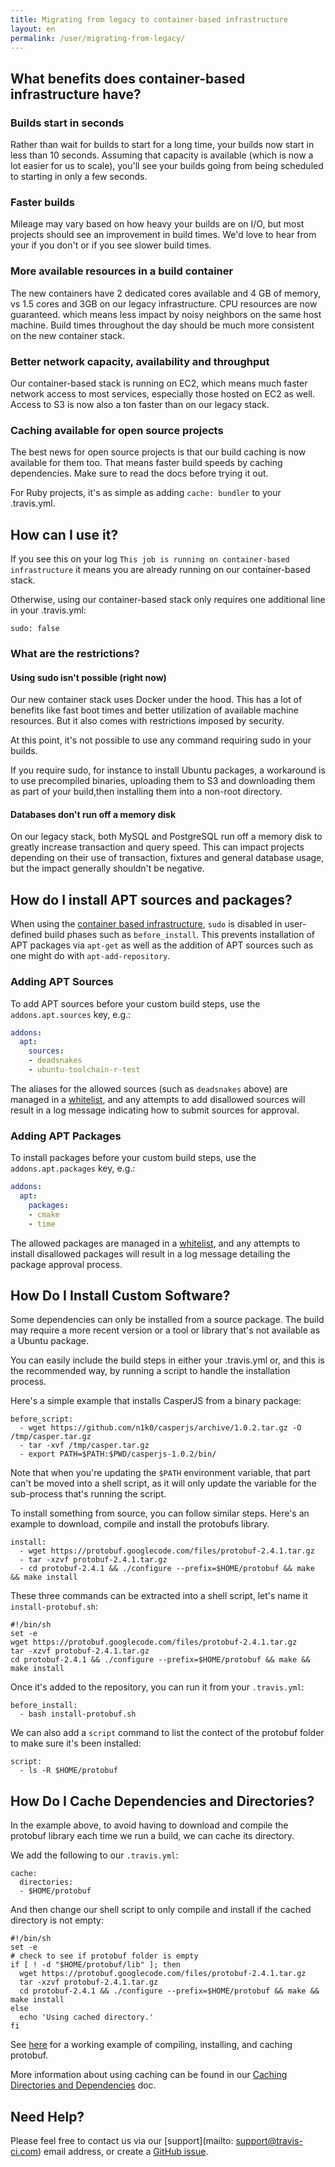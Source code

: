 ```yaml
---
title: Migrating from legacy to container-based infrastructure
layout: en
permalink: /user/migrating-from-legacy/
---
```


<div id="toc">
</div>

## What benefits does container-based infrastructure have?

### Builds start in seconds

Rather than wait for builds to start for a long time, your builds now start in less than 10 seconds. Assuming that capacity is available (which is now a lot easier for us to scale), you'll see your builds going from being scheduled to starting in only a few seconds.

### Faster builds

Mileage may vary based on how heavy your builds are on I/O, but most projects should see an improvement in build times. We'd love to hear from your if you don't or if you see slower build times.

### More available resources in a build container

The new containers have 2 dedicated cores available and 4 GB of memory, vs 1.5 cores and 3GB on our legacy infrastructure. CPU resources are now guaranteed. which means less impact by noisy neighbors on the same host machine. Build times throughout the day should be much more consistent on the new container stack.

### Better network capacity, availability and throughput

Our container-based stack is running on EC2, which means much faster network access to most services, especially those hosted on EC2 as well. Access to S3 is now also a ton faster than on our legacy stack.

### Caching available for open source projects

The best news for open source projects is that our build caching is now available for them too. That means faster build speeds by caching dependencies. Make sure to read the docs before trying it out.

For Ruby projects, it's as simple as adding `cache: bundler` to your .travis.yml.

## How can I use it?

If you see this on your log `This job is running on container-based infrastructure` it means you are already running on our container-based stack.

Otherwise, using our container-based stack only requires one additional line in your .travis.yml:

`sudo: false`

### What are the restrictions?

#### Using sudo isn't possible (right now)

Our new container stack uses Docker under the hood. This has a lot of benefits like fast boot times and better utilization of available machine resources. But it also comes with restrictions imposed by security.

At this point, it's not possible to use any command requiring sudo in your builds.

If you require sudo, for instance to install Ubuntu packages, a workaround is to use precompiled binaries, uploading them to S3 and downloading them as part of your build,then installing them into a non-root directory.

#### Databases don't run off a memory disk

On our legacy stack, both MySQL and PostgreSQL run off a memory disk to greatly increase transaction and query speed. This can impact projects depending on their use of transaction, fixtures and general database usage, but the impact generally shouldn't be negative.

## How do I install APT sources and packages?

When using the [container based infrastructure](/user/workers/container-based-infrastructure/), `sudo` is disabled in
user-defined build phases such as `before_install`. This prevents installation of APT packages via `apt-get` as well as
the addition of APT sources such as one might do with `apt-add-repository`.

### Adding APT Sources

To add APT sources before your custom build steps, use the `addons.apt.sources` key, e.g.:

``` yaml
addons:
  apt:
    sources:
    - deadsnakes
    - ubuntu-toolchain-r-test
```

The aliases for the allowed sources (such as `deadsnakes` above) are managed in a
[whitelist](https://github.com/travis-ci/apt-source-whitelist), and any attempts to add disallowed sources will result in a log message indicating how to submit sources for approval.

### Adding APT Packages

To install packages before your custom build steps, use the `addons.apt.packages` key, e.g.:

``` yaml
addons:
  apt:
    packages:
    - cmake
    - time
```

The allowed packages are managed in a [whitelist](https://github.com/travis-ci/apt-package-whitelist), and any attempts to install disallowed packages will result in a log message detailing the package approval process.

## How Do I Install Custom Software?

Some dependencies can only be installed from a source package. The build may require a more recent version or a tool or library that's not available as a Ubuntu package.

You can easily include the build steps in either your .travis.yml or, and this is the recommended way, by running a script to handle the installation process.

Here's a simple example that installs CasperJS from a binary package:

    before_script:
      - wget https://github.com/n1k0/casperjs/archive/1.0.2.tar.gz -O /tmp/casper.tar.gz
      - tar -xvf /tmp/casper.tar.gz
      - export PATH=$PATH:$PWD/casperjs-1.0.2/bin/

Note that when you're updating the `$PATH` environment variable, that part can't be moved into a shell script, as it will only update the variable for the sub-process that's running the script.

To install something from source, you can follow similar steps. Here's an example to download, compile and install the protobufs library.

    install:
      - wget https://protobuf.googlecode.com/files/protobuf-2.4.1.tar.gz
      - tar -xzvf protobuf-2.4.1.tar.gz
      - cd protobuf-2.4.1 && ./configure --prefix=$HOME/protobuf && make && make install

These three commands can be extracted into a shell script, let's name it `install-protobuf.sh`:

    #!/bin/sh
    set -e
    wget https://protobuf.googlecode.com/files/protobuf-2.4.1.tar.gz
    tar -xzvf protobuf-2.4.1.tar.gz
    cd protobuf-2.4.1 && ./configure --prefix=$HOME/protobuf && make && make install

Once it's added to the repository, you can run it from your `.travis.yml`:

    before_install:
      - bash install-protobuf.sh

We can also add a `script` command to list the contect of the protobuf folder to make sure it's been installed:

    script:
      - ls -R $HOME/protobuf

## How Do I Cache Dependencies and Directories?

In the example above, to avoid having to download and compile the protobuf library each time we run a build, we can cache its directory.

We add the following to our `.travis.yml`:

    cache:
      directories:
      - $HOME/protobuf

And then change our shell script to only compile and install if the cached directory is not empty:

    #!/bin/sh
    set -e
    # check to see if protobuf folder is empty
    if [ ! -d "$HOME/protobuf/lib" ]; then
      wget https://protobuf.googlecode.com/files/protobuf-2.4.1.tar.gz
      tar -xzvf protobuf-2.4.1.tar.gz
      cd protobuf-2.4.1 && ./configure --prefix=$HOME/protobuf && make && make install
    else
      echo 'Using cached directory.'
    fi

See [here](https://github.com/travis-ci/container-example) for a working example of compiling, installing, and caching protobuf.

More information about using caching can be found in our [Caching Directories and Dependencies](http://docs.travis-ci.com/user/caching/) doc.

## Need Help?

Please feel free to contact us via our [support](mailto: support@travis-ci.com) email address, or create a [GitHub issue](https://github.com/travis-ci/travis-ci/issues).
